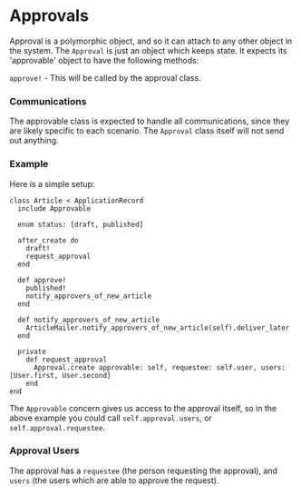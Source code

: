 # Approvals
Approval is a polymorphic object, and so it can attach to any other object in the system. The `Approval` is just an object which keeps state. It expects its 'approvable' object to have the following methods:

`approve!` - This will be called by the approval class.

### Communications
The approvable class is expected to handle all communications, since they are likely specific to each scenario. The `Approval` class itself will not send out anything.

### Example
Here is a simple setup:

```
class Article < ApplicationRecord
  include Approvable

  enum status: [draft, published]

  after_create do
    draft!
    request_approval
  end

  def approve!
    published!
    notify_approvers_of_new_article
  end

  def notify_approvers_of_new_article
    ArticleMailer.notify_approvers_of_new_article(self).deliver_later
  end

  private
    def request_approval
      Approval.create approvable: self, requestee: self.user, users: [User.first, User.second]
    end
end
```

The `Approvable` concern gives us access to the approval itself, so in the above example you could call `self.approval.users`, or `self.approval.requestee`.

### Approval Users
The approval has a `requestee` (the person requesting the approval), and `users` (the users which are able to approve the request).
